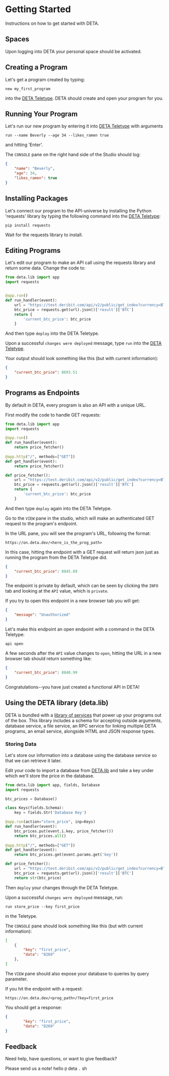 # Getting Started

Instructions on how to get started with DETA.

## Spaces

Upon logging into DETA your personal space should be activated.

## Creating a Program

Let's get a program created by typing:

```shell
new my_first_program
```

into the [DETA Teletype](./teletype.md). DETA should create and open your program for you.

## Running Your Program

Let's run our new program by entering it into [DETA Teletype](./teletype.md) with arguments
```shell
run --name Beverly --age 34 --likes_ramen true
```
and hitting 'Enter'.

The `CONSOLE` pane on the right hand side of the Studio should log:

```json
{
    "name": "Beverly",
    "age": 34,
    "likes_ramen": true
}
```

## Installing Packages

Let's connect our program to the API-universe by installing the Python 'requests' library by typing the following command into the [DETA Teletype](./teletype.md):

```shell
pip install requests
```

Wait for the requests library to install.

## Editing Programs

Let's edit our program to make an API call using the requests library and return some data. Change the code to:

```python
from deta.lib import app
import requests


@app.run()
def run_handler(event):
    url = "https://test.deribit.com/api/v2/public/get_index?currency=BTC"
    btc_price = requests.get(url).json()['result']['BTC']
    return {
        'current_btc_price': btc_price
    }
```
And then type `deploy` into the DETA Teletype. 

Upon a successful `changes were deployed` message, type `run` into the [DETA Teletype](./teletype.md). 

Your output should look something like this (but with current information):

```json
{
    "current_btc_price": 8693.51
}
```

## Programs as Endpoints

By default in DETA, every program is also an API with a unique URL.

First modify the code to handle GET requests:

```python
from deta.lib import app
import requests

@app.run()
def run_handler(event):
    return price_fetcher()
    
@app.http("/", methods=["GET"])
def get_handler(event):
    return price_fetcher()

def price_fetcher():
    url = "https://test.deribit.com/api/v2/public/get_index?currency=BTC"
    btc_price = requests.get(url).json()['result']['BTC']
    return {
        'current_btc_price': btc_price
    }
```
And then type `deploy` again into the DETA Teletype. 

Go to the `VIEW` pane in the studio, which will make an authenticated GET request to the program's endpoint.

In the URL pane, you will see the program's URL, following the format:

`https://on.deta.dev/<here_is_the_prog_path>`

In this case, hitting the endpoint with a GET request will return json just as running the program from the DETA Teletype did.

```json
{
    "current_btc_price": 8845.89
}
```

The endpoint is private by default, which can be seen by clicking the `INFO` tab and looking at the `API` value, which is `private`.

If you try to open this endpoint in a new browser tab you will get:

```json
{
    "message": "Unauthorized"
}
```

Let's make this endpoint an open endpoint with a command in the DETA Teletype:

```shell
api open
```
A few seconds after the `API` value changes to `open`, hitting the URL in a new browser tab should return something like:

```json
{
    "current_btc_price": 8840.99
}
```

Congratulations--you have just created a functional API in DETA!


## Using the DETA library (deta.lib)

DETA is bundled with a [library of services](./DETA_lib.md) that power up your programs out of the box. This library includes a schema for accepting outside arguments, database service, a file service, an RPC service for linking multiple DETA programs, an email service, alongside HTML and JSON response types.


### Storing Data

Let's store our information into a database using the database service so that we can retrieve it later.

Edit your code to import a database from [DETA.lib](./DETA_lib.md) and take a key under which we'll store the price in the database.

```python
from deta.lib import app, fields, Database
import requests

btc_prices = Database()

class Keys(fields.Schema):
    key = fields.Str('Database Key')

@app.run(action="store_price", inp=Keys)
def run_handler(event):
    btc_prices.put(event.i.key, price_fetcher())
    return btc_prices.all()
    
@app.http("/", methods=["GET"])
def get_handler(event):
    return btc_prices.get(event.params.get('key'))

def price_fetcher():
    url = "https://test.deribit.com/api/v2/public/get_index?currency=BTC"
    btc_price = requests.get(url).json()['result']['BTC']
    return str(btc_price)


```

Then `deploy` your changes through the DETA Teletype. 

Upon a successful `changes were deployed` message, run:

```shell
run store_price --key first_price
```
in the Teletype.


The `CONSOLE` pane should look something like this (but with current information):

```json
[
    {
        "key": "first_price",
        "data": "8269"
    },
]
```

The `VIEW` pane should also expose your database to queries by query parameter.

If you hit the endpoint with a request:

`https://on.deta.dev/<prog_path>/?key=first_price`

You should get a response:

```json
{
        "key": "first_price",
        "data": "8269"
}
```

## Feedback

Need help, have questions, or want to give feedback?

Please send us a note! hello `@` deta `.` sh